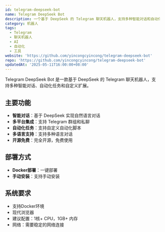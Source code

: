 ```yaml
---
id: telegram-deepseek-bot
name: Telegram DeepSeek Bot
description: 一个基于 DeepSeek 的 Telegram 聊天机器人，支持多种智能对话和自动化功能
category: 机器人
tags:
  - Telegram
  - 聊天机器人
  - AI
  - 自动化
  - 工具
website: 'https://github.com/yincongcyincong/telegram-deepseek-bot'
repo: 'https://github.com/yincongcyincong/telegram-deepseek-bot'
updatedAt: '2025-05-11T16:00:00+08:00'
---
```


Telegram DeepSeek Bot 是一款基于 DeepSeek 的 Telegram 聊天机器人，支持多种智能对话、自动化任务和自定义扩展。

## 主要功能

- **智能对话**：基于 DeepSeek 实现自然语言对话
- **多平台集成**：支持 Telegram 群组和私聊
- **自动化任务**：支持自定义自动化脚本
- **多语言支持**：支持多种语言对话
- **开源免费**：完全开源，免费使用

## 部署方式

- **Docker部署**：一键部署
- **手动安装**：支持手动安装

## 系统要求

- 支持Docker环境
- 现代浏览器
- 建议配置：1核+ CPU，1GB+ 内存
- 网络：需要稳定的网络连接 